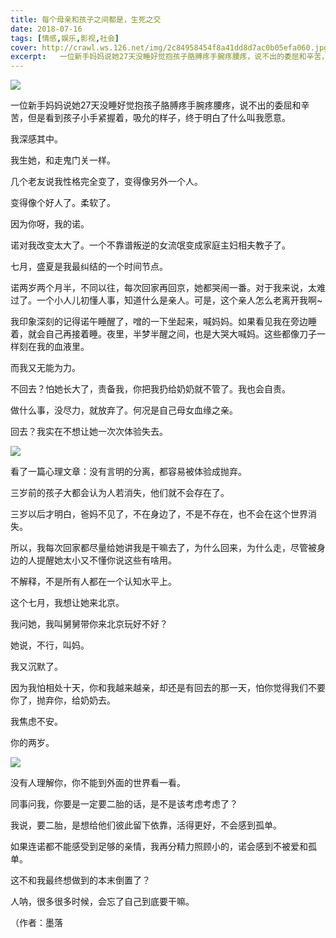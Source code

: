 ```yaml
---
title: 每个母亲和孩子之间都是，生死之交
date: 2018-07-16
tags: [情感,娱乐,影视,社会]
cover: http://crawl.ws.126.net/img/2c84958454f8a41dd8d7ac0b05efa060.jpg
excerpt:   一位新手妈妈说她27天没睡好觉抱孩子胳膊疼手腕疼腰疼，说不出的委屈和辛苦，但是看到孩子小手紧握
---
```

![](http://crawl.ws.126.net/img/2c84958454f8a41dd8d7ac0b05efa060.jpg)  

一位新手妈妈说她27天没睡好觉抱孩子胳膊疼手腕疼腰疼，说不出的委屈和辛苦，但是看到孩子小手紧握着，吸允的样子，终于明白了什么叫我愿意。

我深感其中。

我生她，和走鬼门关一样。

几个老友说我性格完全变了，变得像另外一个人。

变得像个好人了。柔软了。

因为你呀，我的诺。

诺对我改变太大了。一个不靠谱叛逆的女流氓变成家庭主妇相夫教子了。

七月，盛夏是我最纠结的一个时间节点。

诺两岁两个月半，不同以往，每次回家再回京，她都哭闹一番。对于我来说，太难过了。一个小人儿初懂人事，知道什么是亲人。可是，这个亲人怎么老离开我啊~

我印象深刻的记得诺午睡醒了，噌的一下坐起来，喊妈妈。如果看见我在旁边睡着，就会自己再接着睡。夜里，半梦半醒之间，也是大哭大喊妈。这些都像刀子一样刻在我的血液里。

而我又无能为力。

不回去？怕她长大了，责备我，你把我扔给奶奶就不管了。我也会自责。

做什么事，没尽力，就放弃了。何况是自己母女血缘之亲。

回去？我实在不想让她一次次体验失去。

![](http://crawl.ws.126.net/img/5ee43b287d76c42ab62b211c28d116b8.jpg)  

看了一篇心理文章：没有言明的分离，都容易被体验成抛弃。

三岁前的孩子大都会认为人若消失，他们就不会存在了。

三岁以后才明白，爸妈不见了，不在身边了，不是不存在，也不会在这个世界消失。

所以，我每次回家都尽量给她讲我是干嘛去了，为什么回来，为什么走，尽管被身边的人提醒她太小又不懂你说这些有啥用。

不解释，不是所有人都在一个认知水平上。

这个七月，我想让她来北京。

我问她，我叫舅舅带你来北京玩好不好？

她说，不行，叫妈。

我又沉默了。

因为我怕相处十天，你和我越来越亲，却还是有回去的那一天，怕你觉得我们不要你了，抛弃你，给奶奶去。

我焦虑不安。

你的两岁。

![](http://crawl.ws.126.net/img/ddd1520f50d1b2b05f57608b6c188d4f.jpg)  

没有人理解你，你不能到外面的世界看一看。

同事问我，你要是一定要二胎的话，是不是该考虑考虑了？

我说，要二胎，是想给他们彼此留下依靠，活得更好，不会感到孤单。

如果连诺都不能感受到足够的亲情，我再分精力照顾小的，诺会感到不被爱和孤单。

这不和我最终想做到的本末倒置了？

人呐，很多很多时候，会忘了自己到底要干嘛。

（作者：墨落

